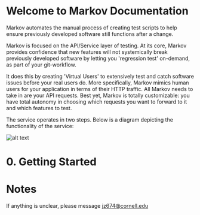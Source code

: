 # Welcome to Markov Documentation
 
Markov automates the manual process of creating test scripts to help ensure previously developed software still functions after a change.

Markov is focused on the API/Service layer of testing. At its core, Markov provides confidence that new features will not systemically break previously developed software by letting you 'regression test' on-demand, as part of your git-workflow.

It does this by creating 'Virtual Users' to extensively test and catch software issues before your real users do. More specifically, Markov mimics human users for your application in terms of their HTTP traffic. All Markov needs to take in are your API requests. Best yet, Markov is totally customizable: you have total autonomy in choosing which requests you want to forward to it and which features to test.

The service operates in two steps. Below is a diagram depicting the functionality of the service:


![alt text](https://github.com/jz674/Markov_Documentation/blob/main/Intro_diagram.png)


# 0. Getting Started


# Notes
If anything is unclear, please message jz674@cornell.edu
